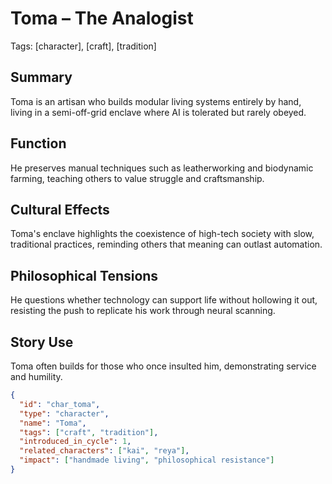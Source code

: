 # Toma – The Analogist
Tags: [character], [craft], [tradition]

## Summary
Toma is an artisan who builds modular living systems entirely by hand, living in a semi-off-grid enclave where AI is tolerated but rarely obeyed.

## Function
He preserves manual techniques such as leatherworking and biodynamic farming, teaching others to value struggle and craftsmanship.

## Cultural Effects
Toma's enclave highlights the coexistence of high-tech society with slow, traditional practices, reminding others that meaning can outlast automation.

## Philosophical Tensions
He questions whether technology can support life without hollowing it out, resisting the push to replicate his work through neural scanning.

## Story Use
Toma often builds for those who once insulted him, demonstrating service and humility.

```json
{
  "id": "char_toma",
  "type": "character",
  "name": "Toma",
  "tags": ["craft", "tradition"],
  "introduced_in_cycle": 1,
  "related_characters": ["kai", "reya"],
  "impact": ["handmade living", "philosophical resistance"]
}
```
